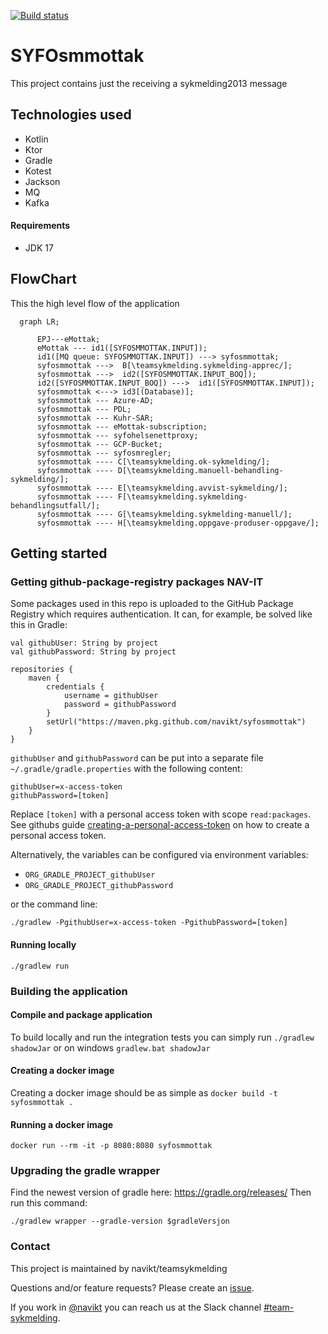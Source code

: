 [![Build status](https://github.com/navikt/syfosmmottak/workflows/Deploy%20to%20dev%20and%20prod/badge.svg)](https://github.com/navikt/syfosmmottak/workflows/Deploy%20to%20dev%20and%20prod/badge.svg)
# SYFOsmmottak
This project contains just the receiving a sykmelding2013 message

## Technologies used
* Kotlin
* Ktor
* Gradle
* Kotest
* Jackson
* MQ
* Kafka

#### Requirements

* JDK 17

## FlowChart
This the high level flow of the application
```mermaid
  graph LR;
        
      EPJ---eMottak;
      eMottak --- id1([SYFOSMMOTTAK.INPUT]);
      id1([MQ queue: SYFOSMMOTTAK.INPUT]) ---> syfosmmottak;
      syfosmmottak --->  B[\teamsykmelding.sykmelding-apprec/];
      syfosmmottak --->  id2([SYFOSMMOTTAK.INPUT_BOQ]);
      id2([SYFOSMMOTTAK.INPUT_BOQ]) --->  id1([SYFOSMMOTTAK.INPUT]);
      syfosmmottak <---> id3[(Database)];
      syfosmmottak --- Azure-AD;
      syfosmmottak --- PDL;
      syfosmmottak --- Kuhr-SAR;
      syfosmmottak --- eMottak-subscription;
      syfosmmottak --- syfohelsenettproxy;
      syfosmmottak --- GCP-Bucket;
      syfosmmottak --- syfosmregler;
      syfosmmottak ---- C[\teamsykmelding.ok-sykmelding/];
      syfosmmottak ---- D[\teamsykmelding.manuell-behandling-sykmelding/];
      syfosmmottak ---- E[\teamsykmelding.avvist-sykmelding/];
      syfosmmottak ---- F[\teamsykmelding.sykmelding-behandlingsutfall/];
      syfosmmottak ---- G[\teamsykmelding.sykmelding-manuell/];
      syfosmmottak ---- H[\teamsykmelding.oppgave-produser-oppgave/];
```

## Getting started
### Getting github-package-registry packages NAV-IT
Some packages used in this repo is uploaded to the GitHub Package Registry which requires authentication. It can, for example, be solved like this in Gradle:
```
val githubUser: String by project
val githubPassword: String by project

repositories {
    maven {
        credentials {
            username = githubUser
            password = githubPassword
        }
        setUrl("https://maven.pkg.github.com/navikt/syfosmmottak")
    }
}
```
`githubUser` and `githubPassword` can be put into a separate file `~/.gradle/gradle.properties` with the following content:
   
```                                                     
githubUser=x-access-token
githubPassword=[token]
```

Replace `[token]` with a personal access token with scope `read:packages`.
See githubs guide [creating-a-personal-access-token](https://docs.github.com/en/authentication/keeping-your-account-and-data-secure/creating-a-personal-access-token) on
how to create a personal access token.

Alternatively, the variables can be configured via environment variables:

* `ORG_GRADLE_PROJECT_githubUser`
* `ORG_GRADLE_PROJECT_githubPassword`

or the command line:

```
./gradlew -PgithubUser=x-access-token -PgithubPassword=[token]
```
#### Running locally
`./gradlew run`


### Building the application
#### Compile and package application
To build locally and run the integration tests you can simply run `./gradlew shadowJar` or  on windows 
`gradlew.bat shadowJar`

#### Creating a docker image
Creating a docker image should be as simple as `docker build -t syfosmmottak .`

#### Running a docker image
`docker run --rm -it -p 8080:8080 syfosmmottak`

### Upgrading the gradle wrapper
Find the newest version of gradle here: https://gradle.org/releases/ Then run this command:

```./gradlew wrapper --gradle-version $gradleVersjon```

### Contact

This project is maintained by navikt/teamsykmelding

Questions and/or feature requests? Please create an [issue](https://github.com/navikt/syfosmmottak/issues).

If you work in [@navikt](https://github.com/navikt) you can reach us at the Slack
channel [#team-sykmelding](https://nav-it.slack.com/archives/CMA3XV997).